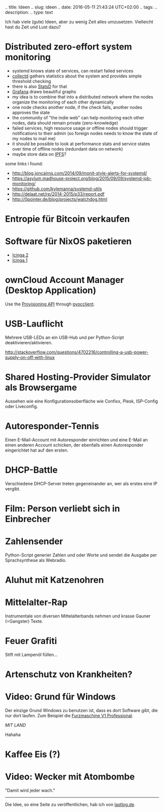 .. title: Ideen
.. slug: ideen
.. date: 2016-05-11 21:43:24 UTC+02:00
.. tags:
.. description:
.. type: text

Ich hab viele (gute) Ideen, aber zu wenig Zeit alles umzusetzen. Vielleicht hast du Zeit und Lust dazu?

# Distributed zero-effort system monitoring

- systemd knows state of services, can restart failed services
- [collectd](https://collectd.org/) gathers statistics about the system and provides simple threshold checking
- there is also [StatsD](https://github.com/etsy/statsd) for that
- [Grafana](http://grafana.org/) draws beautiful graphs
- my idea is to combine that into a distributed network where the nodes organize the monitoring of each other dynamically
- one node checks another node, if the check fails, another nodes approves the state
- the community of "the indie web" can help monitoring each other nodes, data should remain private (zero-knowledge)
- failed services, high resource usage or offline nodes should trigger notifications to their admin (so foreign nodes needs to know the state of my nodes to mail me)
- it should be possible to look at performance stats and service states over time of offline nodes (redundant data on network)
- maybe store data on [IPFS](https://ipfs.io/)?

some links i found:

- <http://blog.joncairns.com/2014/09/monit-style-alerts-for-systemd/>
- <https://asylum.madhouse-project.org/blog/2015/09/09/systemd-job-monitoring/>
- <https://github.com/kylemanna/systemd-utils>
- <http://delaat.net/rp/2014-2015/p33/report.pdf>
- <http://0pointer.de/blog/projects/watchdog.html>

# Entropie für Bitcoin verkaufen

# Software für NixOS paketieren

- [Icinga 2](https://www.icinga.org/products/icinga-2/)
- [Icinga 1](https://github.com/Icinga/icinga-core)

# ownCloud Account Manager (Desktop Application)

Use the [Provisioning API](https://doc.owncloud.org/server/8.2/admin_manual/configuration_user/user_provisioning_api.html) through [pyocclient](https://github.com/owncloud/pyocclient).

# USB-Lauflicht

Mehrere USB-LEDs an ein USB-Hub und per Python-Script deaktivieren/aktivieren.

<http://stackoverflow.com/questions/4702216/controlling-a-usb-power-supply-on-off-with-linux>

# Shared Hosting-Provider Simulator als Browsergame

Aussehen wie eine Konfigurationsoberfläche wie Confixx, Plesk, ISP-Config oder Liveconfig.

# Autoresponder-Tennis

Einen E-Mail-Account mit Autoresponder einrichten und eine E-Mail an einen anderen Account schicken, der ebenfalls einen Autoresponder eingerichtet hat auf den ersten.

# DHCP-Battle

Verschiedene DHCP-Server treten gegeneinander an, wer als erstes eine IP vergibt.

# Film: Person verliebt sich in Einbrecher

# Zahlensender

Python-Script generier Zahlen und oder Worte und sendet die Ausgabe per Sprachsynthese als Webradio.

# Aluhut mit Katzenohren

# Mittelalter-Rap

Instrumentale von diversen Mittelalterbands nehmen und krasse Gauner (=Gangster) Texte.

# Feuer Grafiti

Stift mit Lampenöl füllen...

# Artenschutz von Krankheiten?

# Video: Grund für Windows

Der einzige Grund Windows zu benutzen ist, dass es dort Software gibt, die nur dort laufen.
Zum Beispiel die [Furzmaschine V1 Professional](http://buschmaus.npage.de/furzmaschine.html).

*MIT LAND*

Hahaha

# Kaffee Eis (?)

# Video: Wecker mit Atombombe

"Damit wird jeder wach."

---

Die Idee, so eine Seite zu veröffentlichen, hab ich von [lastlog.de](https://lastlog.de/wiki/index.php/IdeenEcke).
